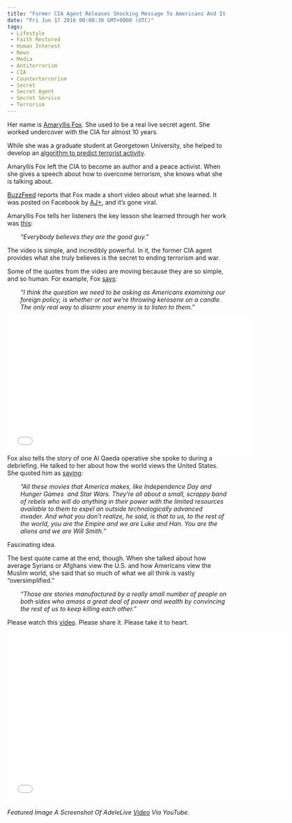 ```yaml
---
title: "Former CIA Agent Releases Shocking Message To Americans And It’s Going Viral (VIDEO)"
date: "Fri Jun 17 2016 00:08:38 GMT+0000 (UTC)"
tags: 
 - Lifestyle
 - Faith Restored
 - Human Interest
 - News
 - Media
 - Antiterrorism
 - CIA
 - Counterterrorism
 - Secret
 - Secret Agent
 - Secret Service
 - Terrorism
---
```

<p><!-- Quick Adsense WordPress Plugin: http://quicksense.net/ --></p><p>Her name is <a href="http://wmeimgspeakers.com/speaker/amaryllis-fox#tab-biography" onclick="__gaTracker(&apos;send&apos;, &apos;event&apos;, &apos;outbound-article&apos;, &apos;http://wmeimgspeakers.com/speaker/amaryllis-fox#tab-biography&apos;, &apos;Amaryllis Fox&apos;);">Amaryllis Fox</a>. She used to be a real live secret agent. She worked undercover with&#xA0;the CIA for almost 10 years.</p><p>While she was a graduate student at Georgetown University, she helped to develop an <a href="http://wmeimgspeakers.com/speaker/amaryllis-fox#tab-biography" onclick="__gaTracker(&apos;send&apos;, &apos;event&apos;, &apos;outbound-article&apos;, &apos;http://wmeimgspeakers.com/speaker/amaryllis-fox#tab-biography&apos;, &apos;algorithm to predict terrorist activity&apos;);">algorithm to predict terrorist activity</a>.</p><p>Amaryllis Fox left the CIA to become an author and a peace activist. When she gives a speech about how to overcome terrorism, she knows what she is talking about.</p><p><a href="https://www.buzzfeed.com/kirstenking/everyone-is-sharing-this-former-cia-officers-message-to-amer?utm_term=.ruGDgQlNZ#.ehJRrVo69" onclick="__gaTracker(&apos;send&apos;, &apos;event&apos;, &apos;outbound-article&apos;, &apos;https://www.buzzfeed.com/kirstenking/everyone-is-sharing-this-former-cia-officers-message-to-amer?utm_term=.ruGDgQlNZ#.ehJRrVo69&apos;, &apos;BuzzFeed&apos;);">BuzzFeed</a> reports that Fox made a short video about what she learned. It was posted on Facebook by <a href="https://www.facebook.com/ajplusenglish/?fref=nf" onclick="__gaTracker(&apos;send&apos;, &apos;event&apos;, &apos;outbound-article&apos;, &apos;https://www.facebook.com/ajplusenglish/?fref=nf&apos;, &apos;AJ+&apos;);">AJ+</a>,&#xA0;and it&#x2019;s gone&#xA0;viral.</p><p>Amaryllis Fox tells her listeners the key lesson she learned through her work was <a href="https://www.buzzfeed.com/kirstenking/everyone-is-sharing-this-former-cia-officers-message-to-amer?utm_term=.ruGDgQlNZ#.ehJRrVo69" onclick="__gaTracker(&apos;send&apos;, &apos;event&apos;, &apos;outbound-article&apos;, &apos;https://www.buzzfeed.com/kirstenking/everyone-is-sharing-this-former-cia-officers-message-to-amer?utm_term=.ruGDgQlNZ#.ehJRrVo69&apos;, &apos;this&apos;);">this</a>:</p><p style="padding-left: 30px;"><em>&#x201C;Everybody believes they are the good guy.&#x201D;</em></p><p>The video is simple, and incredibly powerful. In it, the former CIA agent provides what she truly believes is the secret to ending terrorism and war.</p><p>Some of the quotes from the video are moving because they are so simple, and so human. For example, Fox <a href="https://www.buzzfeed.com/kirstenking/everyone-is-sharing-this-former-cia-officers-message-to-amer?utm_term=.ruGDgQlNZ#.ehJRrVo69" onclick="__gaTracker(&apos;send&apos;, &apos;event&apos;, &apos;outbound-article&apos;, &apos;https://www.buzzfeed.com/kirstenking/everyone-is-sharing-this-former-cia-officers-message-to-amer?utm_term=.ruGDgQlNZ#.ehJRrVo69&apos;, &apos;says&apos;);">says</a>:</p><p class="p1" style="padding-left: 30px;"><em>&#x201C;I think the question we need to be asking as Americans examining our foreign policy, is whether or not we&#x2019;re throwing kerosene on a candle. The only real way to disarm your enemy is to listen to them.&#x201D;</em></p><p><iframe style="border: none; overflow: hidden;" src="//www.facebook.com/plugins/video.php?href=https%3A%2F%2Fwww.facebook.com%2Fajplusenglish%2Fvideos%2F744058605735649%2F&amp;show_text=0&amp;width=560" width="560" height="315" frameborder="0" scrolling="no" allowfullscreen="allowfullscreen"></iframe><br>
Fox also tells the story of one Al Qaeda operative she spoke to during a debriefing. He talked to her about how the world views the United States. She quoted him as&#xA0;<a href="https://www.facebook.com/ajplusenglish/videos/744058605735649/" onclick="__gaTracker(&apos;send&apos;, &apos;event&apos;, &apos;outbound-article&apos;, &apos;https://www.facebook.com/ajplusenglish/videos/744058605735649/&apos;, &apos;saying&apos;);">saying</a>:</p><p class="p1" style="padding-left: 30px;"><em>&#x201C;All these&#xA0;movies that America makes, like Independence Day and Hunger Games &#xA0;and Star Wars. They&#x2019;re all about a small, scrappy band of rebels who will do anything in their power with the limited resources available to them to expel an outside technologically advanced invader. And what you don&#x2019;t realize, he said, is that to us, to the rest of the world, you are the Empire and we are Luke and Han. You are the aliens and we are Will Smith.&#x201D;</em></p><p>Fascinating idea.</p><p><!-- Quick Adsense WordPress Plugin: http://quicksense.net/ --></p><p>The best quote came at the end, though. When she talked about how average Syrians or Afghans view the U.S. and how Americans view the Muslim world, she said that so much of what we all think is vastly &#x201C;oversimplified.&#x201D;</p><p class="p1" style="padding-left: 30px;"><em>&#x201C;Those are stories manufactured by a really small number of people on both sides who amass a great deal of power and wealth by convincing the rest of us to keep killing each other.&#x201D;</em></p><p class="p1">Please watch this <a href="https://youtu.be/TnEKEfkdrOU" onclick="__gaTracker(&apos;send&apos;, &apos;event&apos;, &apos;outbound-article&apos;, &apos;https://youtu.be/TnEKEfkdrOU&apos;, &apos;video&apos;);">video</a>. Please share it. Please take it to heart.</p><p><span class="embed-youtube" style="text-align:center; display: block;"><iframe class="youtube-player" type="text/html" width="640" height="390" src="//www.youtube.com/embed/TnEKEfkdrOU?version=3&amp;rel=1&amp;fs=1&amp;autohide=2&amp;showsearch=0&amp;showinfo=1&amp;iv_load_policy=1&amp;wmode=transparent" allowfullscreen="true" style="border:0;"></iframe></span></p><p><em>Featured Image A Screenshot Of&#xA0;AdeleLive <a href="https://youtu.be/TnEKEfkdrOU" onclick="__gaTracker(&apos;send&apos;, &apos;event&apos;, &apos;outbound-article&apos;, &apos;https://youtu.be/TnEKEfkdrOU&apos;, &apos;Video&apos;);">Video</a> Via YouTube.</em></p><div style="font-size:0px;height:0px;line-height:0px;margin:0;padding:0;clear:both"></div>